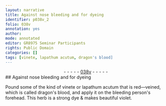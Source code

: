 ```yaml
---
layout: narrative
title: Against nose bleeding and for dyeing
identifier: p038v_2
folio: 038v
annotation: yes
author:
mode: annotated
editor: GR8975 Seminar Participants
rights: Public Domain
categories: []
tags: [vinete, lapathum acutum, dragon's blood]
---
```


 <div class="folio" align="center">- - - - - <a href="http://gallica.bnf.fr/ark:/12148/btv1b10500001g/f82.image" target="_blank">038v</a> - - - - - </div>     
## Against nose bleeding and for dyeing

 
Pound some of the kind of <span class="material">vinete</span> or <span class="material">lapathum acutum</span> that is red—veined, which is called <span class="material">dragon's blood</span>, and apply it on the bleeding person's forehead. This herb is a strong dye & makes beautiful violet.
 